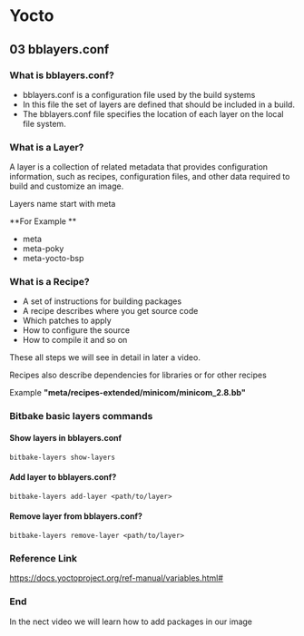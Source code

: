 # Yocto

## 03 bblayers.conf

### What is bblayers.conf?

* bblayers.conf is a configuration file used by the build systems
* In this file the set of layers are defined that should be included in a build.
* The bblayers.conf file specifies the location of each layer on the local file system.

### What is a Layer?

A layer is a collection of related metadata that provides configuration information, such as recipes, configuration files, and other data required to build and customize an image.

Layers name start with meta

**For Example **

* meta
* meta-poky
* meta-yocto-bsp

### What is a Recipe?

* A set of instructions for building packages
* A recipe describes where you get source code
* Which patches to apply
* How to configure the source
* How to compile it and so on

These all steps we will see in detail in later a video.

Recipes also describe dependencies for libraries or for other recipes

Example **"meta/recipes-extended/minicom/minicom_2.8.bb"**



### Bitbake basic layers commands

#### Show layers  in bblayers.conf

```bitbake
bitbake-layers show-layers
```

#### Add layer to bblayers.conf?

```bitbake
bitbake-layers add-layer <path/to/layer>
```

#### Remove layer from bblayers.conf?

```bitbake
bitbake-layers remove-layer <path/to/layer>
```



### Reference Link

https://docs.yoctoproject.org/ref-manual/variables.html#

### End

In the nect video we will learn how to add packages in our image

